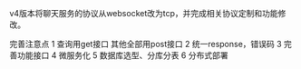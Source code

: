 

v4版本将聊天服务的协议从websocket改为tcp，并完成相关协议定制和功能修改。

完善注意点
1 查询用get接口 其他全部用post接口
2 统一response，错误码
3 完善功能接口
4 微服务化
5 数据库选型、分库分表
6 分布式部署

